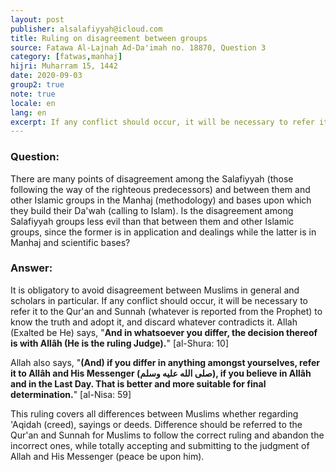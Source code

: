 ```yaml
---
layout: post
publisher: alsalafiyyah@icloud.com
title: Ruling on disagreement between groups
source: Fatawa Al-Lajnah Ad-Da'imah no. 18870, Question 3
category: [fatwas,manhaj]
hijri: Muharram 15, 1442
date: 2020-09-03
group2: true
note: true
locale: en
lang: en
excerpt: If any conflict should occur, it will be necessary to refer it to the Qur'an and Sunnah to know the truth and adopt it.
---
```


### Question: 
There are many points of disagreement among the Salafiyyah (those following the way of the righteous predecessors) and between them and other Islamic groups in the Manhaj (methodology) and bases upon which they build their Da'wah (calling to Islam). Is the disagreement among Salafiyyah groups less evil than that between them and other Islamic groups, since the former is in application and dealings while the latter is in Manhaj and scientific bases?

### Answer:
It is obligatory to avoid disagreement between Muslims in general and scholars in particular. If any conflict should occur, it will be necessary to refer it to the Qur'an and Sunnah (whatever is reported from the Prophet) to know the truth and adopt it, and discard whatever contradicts it. Allah (Exalted be He) says, "**And in whatsoever you differ, the decision thereof is with Allâh (He is the ruling Judge).**" [al-Shura: 10]

Allah also says, "**(And) if you differ in anything amongst yourselves, refer it to Allâh and His Messenger (صلى الله عليه وسلم), if you believe in Allâh and in the Last Day. That is better and more suitable for final determination.**" [al-Nisa: 59]

This ruling covers all differences between Muslims whether regarding 'Aqidah (creed), sayings or deeds. Difference should be referred to the Qur'an and Sunnah for Muslims to follow the correct ruling and abandon the incorrect ones, while totally accepting and submitting to the judgment of Allah and His Messenger (peace be upon him).
